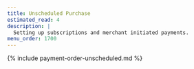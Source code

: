 ```yaml
---
title: Unscheduled Purchase
estimated_read: 4
description: |
  Setting up subscriptions and merchant initiated payments.
menu_order: 1700
---
```


{% include payment-order-unscheduled.md %}
